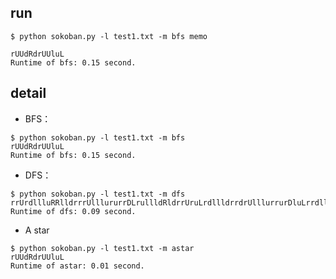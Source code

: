 ## run
```
$ python sokoban.py -l test1.txt -m bfs memo
```
```
rUUdRdrUUluL
Runtime of bfs: 0.15 second.
```
## detail

* BFS：

```
$ python sokoban.py -l test1.txt -m bfs
rUUdRdrUUluL
Runtime of bfs: 0.15 second.
```

* DFS：

```
$ python sokoban.py -l test1.txt -m dfs
rrUrdllluRRlldrrrUlllururrDLrullldRldrrUruLrdllldrrdrUlllurrurDluLrrdllldrrdrUU
Runtime of dfs: 0.09 second.
```

* A star

```
$ python sokoban.py -l test1.txt -m astar
rUUdRdrUUluL
Runtime of astar: 0.01 second.
```
